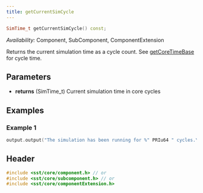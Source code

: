 ```yaml
---
title: getCurrentSimCycle
---
```


```cpp
SimTime_t getCurrentSimCycle() const;
```
*Availability:* Component, SubComponent, ComponentExtension

Returns the current simulation time as a cycle count. See [getCoreTimeBase](getCoreTimeBase) for cycle time.

## Parameters
* **returns** (SimTime_t) Current simulation time in core cycles


## Examples

<!--- SOURCE_CODE: None --->
### Example 1
```cpp
output.output("The simulation has been running for %" PRIu64 " cycles.\n", getCurrentSimCycle());
```

## Header
```cpp
#include <sst/core/component.h> // or
#include <sst/core/subcomponent.h> // or
#include <sst/core/componentExtension.h>
```
